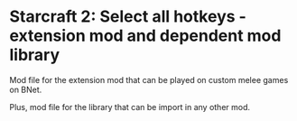 # Starcraft 2: Select all hotkeys - extension mod and dependent mod library

Mod file for the extension mod that can be played on custom melee games on BNet.

Plus, mod file for the library that can be import in any other mod.
